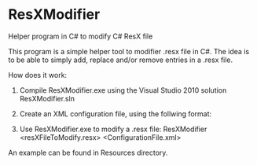 # ResXModifier
Helper program in C# to modify C# ResX file

This program is a simple helper tool to modifier .resx file in C#. The idea is to be able to simply add, replace and/or remove entries in a .resx file.

How does it work:
 1. Compile ResXModifier.exe using the Visual Studio 2010 solution ResXModifier.sln

 2. Create an XML configuration file, using the follwing format:
<?xml version="1.0" encoding="utf-8" ?>
<root>
  <Modify Key="String1" Value="Value New"/>
  <Add Key="String5" Value="Value New 5"/>
  <Remove Key="String2"/>
</root>

 3. Use ResXModifier.exe to modify a .resx file: ResXModifier <resXFileToModify.resx> <ConfigurationFile.xml> <modifiedResXFile>

An example can be found in Resources directory.
